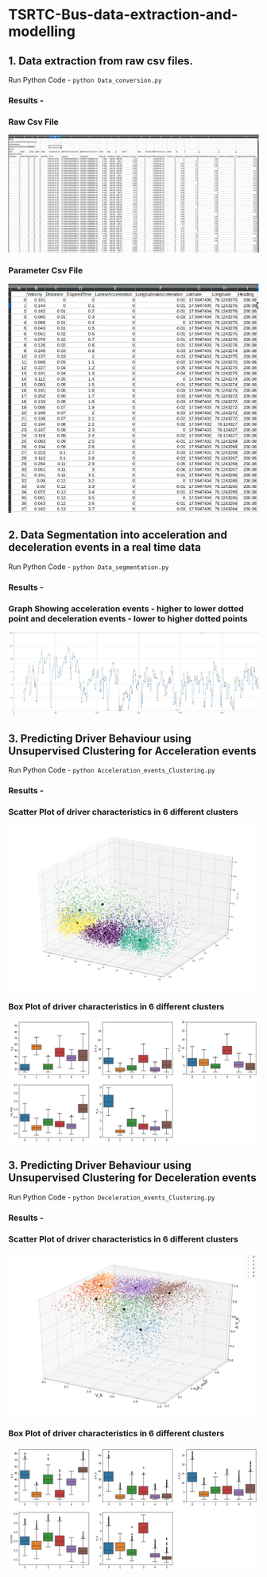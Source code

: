 # TSRTC-Bus-data-extraction-and-modelling
## 1. Data extraction from raw csv files.
Run Python Code - `python Data_conversion.py`
### Results - 
### Raw Csv File
![Image description](https://github.com/Pranjalbond007/TSRTC-Bus-data-extraction-and-modelling/blob/master/images/rawcsv.png)
### Parameter Csv File
![Image description](https://github.com/Pranjalbond007/TSRTC-Bus-data-extraction-and-modelling/blob/master/images/paracsv.png)

## 2. Data Segmentation into acceleration and deceleration events in a real time data
Run Python Code - `python Data_segmentation.py`
### Results - 
### Graph Showing acceleration events - higher to lower dotted point and deceleration events - lower to higher dotted points
![Image description](https://github.com/Pranjalbond007/TSRTC-Bus-data-extraction-and-modelling/blob/master/images/segmentation.jpg)

## 3. Predicting Driver Behaviour using Unsupervised Clustering for Acceleration events
Run Python Code - `python Acceleration_events_Clustering.py`
### Results - 
### Scatter Plot of driver characteristics in 6 different clusters
![Image description](https://github.com/Pranjalbond007/TSRTC-Bus-data-extraction-and-modelling/blob/master/images/acc_3d_plot.png)
### Box Plot of driver characteristics in 6 different clusters
![Image description](https://github.com/Pranjalbond007/TSRTC-Bus-data-extraction-and-modelling/blob/master/images/box_plot_acc.jpg)


## 3. Predicting Driver Behaviour using Unsupervised Clustering for Deceleration events
Run Python Code - `python Deceleration_events_Clustering.py`
### Results - 
### Scatter Plot of driver characteristics in 6 different clusters
![Image description](https://github.com/Pranjalbond007/TSRTC-Bus-data-extraction-and-modelling/blob/master/images/dec_3dplot_v2-v1.png)
### Box Plot of driver characteristics in 6 different clusters
![Image description](https://github.com/Pranjalbond007/TSRTC-Bus-data-extraction-and-modelling/blob/master/images/box_plot_dec.jpg)
